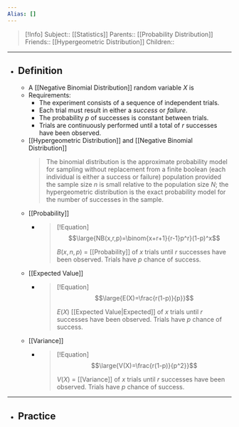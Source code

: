 ```yaml
---
Alias: []
---
```

> [!Info]
> Subject:: [[Statistics]]
> Parents:: [[Probability Distribution]]
> Friends:: [[Hypergeometric Distribution]]
> Children:: 
---
- ## Definition
	- A [[Negative Binomial Distribution]] random variable $X$ is
	- Requirements:
		- The experiment consists of a sequence of independent trials.
		- Each trial must result in either a *success* or *failure*.
		- The probability $p$ of successes is constant between trials.
		- Trials are continuously performed until a total of $r$ successes have been observed.
	- [[Hypergeometric Distribution]] and [[Negative Binomial Distribution]]
	  > The binomial distribution is the approximate probability model for sampling without replacement from a finite boolean (each individual is either a success or failure) population provided the sample size $n$ is small relative to the population size $N$; the hypergeometric distribution is the exact probability model for the number of successes in the sample.
	- [[Probability]]
		- > [!Equation]
		  > $$\large{NB(x,r,p)=\binom{x+r+1}{r-1}p^r}(1-p)^x$$
		  > 
		  > $B(x,n,p)$ = [[Probability]] of $x$ trials until $r$ successes have been observed. Trials have $p$ chance of success.
	- [[Expected Value]]
		- > [!Equation]
		  > $$\large{E(X)=\frac{r(1-p)}{p}}$$
		  > 
		  > $E(X)$ [[Expected Value|Expected]] of $x$ trials until $r$ successes have been observed. Trials have $p$ chance of success.
	- [[Variance]]
		- > [!Equation]
		  > $$\large{V(X)=\frac{r(1-p)}{p^2}}$$
		  > 
		  > $V(X)$ = [[Variance]] of $x$ trials until $r$ successes have been observed. Trials have $p$ chance of success.
---
- ## Practice
